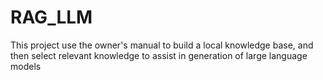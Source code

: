 # RAG_LLM
This project use the owner's manual to build a local knowledge base, and then select relevant knowledge to assist in generation of large language models
